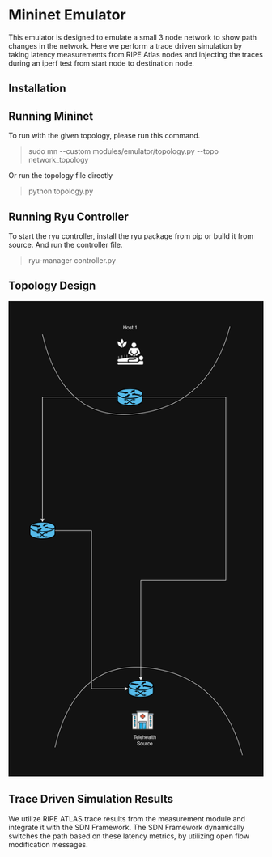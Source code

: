 # Mininet Emulator

This emulator is designed to emulate a small 3 node network to show path changes in the network. Here we perform a trace driven simulation by taking latency measurements from RIPE Atlas nodes and injecting the traces during an iperf test from start node to destination node.


## Installation


## Running Mininet

To run with the given topology, please run this command.
> sudo mn --custom modules/emulator/topology.py --topo network_topology

Or run the topology file directly
> python topology.py


## Running Ryu Controller

To start the ryu controller, install the ryu package from pip or build it from source. And run the controller file.

> ryu-manager controller.py

## Topology Design

![Network Topology.png](images%2FNetwork%20Topology.png)


## Trace Driven Simulation Results

We utilize RIPE ATLAS trace results from the measurement module and integrate it with the SDN Framework. The SDN Framework dynamically switches the path based on these latency metrics, by utilizing open flow modification messages.


